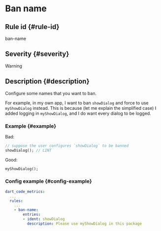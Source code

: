 # Ban name

## Rule id {#rule-id}

ban-name

## Severity {#severity}

Warning

## Description {#description}

Configure some names that you want to ban.

For example, in my own app, I want to ban `showDialog` and force to use `myShowDialog` instead. This is because (let me explain the simplified case) I added logging in `myShowDialog`, and I do want every dialog to be logged.

### Example {#example}

Bad:

```dart
// suppose the user configures `showDialog` to be banned
showDialog(); // LINT
```

Good:

```dart
myShowDialog();
```

### Config example {#config-example}

```yaml
dart_code_metrics:
  ...
  rules:
    ...
    - ban-name:
        entries:
        - ident: showDialog
          description: Please use myShowDialog in this package
```
